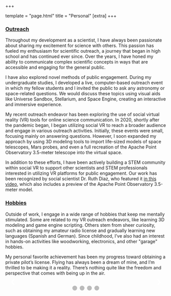 +++

template = "page.html"
title = "Personal"
[extra]
+++


<h3 class="title is-3" id="scicom">
    <a class="has-text-{{ colors::style() }}" href="#/scicom">
        Outreach
    </a>
</h3>

Throughout my development as a scientist, I have always been passionate about sharing my excitement for science with others. This passion has fueled my enthusiasm for scientific outreach, a journey that began in high school and has continued ever since. Over the years, I have honed my ability to communicate complex scientific concepts in ways that are accessible and engaging for the general public.

I have also explored novel methods of public engagement. During my undergraduate studies, I developed a live, computer-based outreach event in which my fellow students and I invited the public to ask any astronomy or space-related questions. We would discuss these topics using visual aids like Universe Sandbox, Stellarium, and Space Engine, creating an interactive and immersive experience.

My recent outreach endeavor has been exploring the use of social virtual reality (VR) tools for online science communication. In 2020, shortly after the pandemic began, I began utilizing social VR to reach a broader audience and engage in various outreach activities. Initially, these events were small, focusing mainly on answering questions. However, I soon expanded my approach by using 3D modeling tools to import life-sized models of space telescopes, Mars probes, and even a full recreation of the Apache Point Observatory 3.5-meter telescope into the virtual space.

In addition to these efforts, I have been actively building a STEM community within social VR to support other scientists and STEM professionals interested in utilizing VR platforms for public engagement. Our work has been recognized by social scientist Dr. Ruth Diaz, who featured it <a href="https://youtu.be/VaAk5bjegso" target="_blank">in this video</a>, which also includes a preview of the Apache Point Observatory 3.5-meter model.


<h3 class="title is-3" id="scicom">
    <a class="has-text-{{ colors::style() }}" href="#/hobby">
        Hobbies
    </a>
</h3>


Outside of work, I engage in a wide range of hobbies that keep me mentally stimulated. Some are related to my VR outreach endeavors, like learning 3D modeling and game engine scripting. Others stem from sheer curiosity, such as obtaining my amateur radio license and gradually learning new languages (Spanish and German). Since childhood, I’ve also had an interest in hands-on activities like woodworking, electronics, and other "garage" hobbies.

My personal favorite achievement has been my progress toward obtaining a private pilot’s license. Flying has always been a dream of mine, and I’m thrilled to be making it a reality. There’s nothing quite like the freedom and perspective that comes with being up in the air.

<div class="slideshow-container">
    <div class="mySlides fade">
    <img src="\img\NMFlying.jpg" style="height:600px; object-fit:contain; display: block ;margin: 0 auto;">
    <div class="text" style="background-color: rgba(0, 0, 0, 0.5); color: white; padding: 10px;">Magdalena Peak near Las Cruces, NM</div>
    </div>
    <div class="mySlides fade">
    <img src="\img\meFlying.jpg" style="height:600px; object-fit:contain; display: block ;margin: 0 auto;">
    <div class="text" style="background-color: rgba(0, 0, 0, 0.5); color: white; padding: 10px;">Solo Flight</div>
    </div>
    <div class="mySlides fade">
    <img src="\img\Training.jpg" style="height:600px; object-fit:contain; display: block ;margin: 0 auto;">
    <div class="text" style="background-color: rgba(0, 0, 0, 0.5); color: white; padding: 10px;">Photo of me by my flight instructor</div>
    </div>
    <div class="mySlides fade">
    <img src="\img\CampfireGuitar.jpg" style="height:600px; object-fit:contain; display: block ;margin: 0 auto;">
    <div class="text" style="background-color: rgba(0, 0, 0, 0.5); color: white; padding: 10px;">Camping and Music. A great combo</div>
    </div>
    <a class="prev" onclick="plusSlides(-1)">&#10094;</a>
    <a class="next" onclick="plusSlides(1)">&#10095;</a>
</div>
<br>
<div style="text-align:center">
    <span class="dot" onclick="currentSlide(0)"></span>
    <span class="dot" onclick="currentSlide(1)"></span>
    <span class="dot" onclick="currentSlide(2)"></span>
    <span class="dot" onclick="currentSlide(3)"></span>
</div>

<!-- Slideshow CSS -->
<style>
.slideshow-container {
    position: relative;
    max-width: 100%;
    margin: auto;
}

.mySlides {
    display: none;
}

.fade {
    animation-name: fade;
    animation-duration: 1.5s;
}

@keyframes fade {
    from {opacity: .4} 
    to {opacity: 1}
}

.text {
    color: #f2f2f2;
    font-size: 15px;
    padding: 8px 12px;
    position: absolute;
    bottom: 8px;
    width: 100%;
    text-align: center;
}

.prev, .next {
    cursor: pointer;
    position: absolute;
    top: 50%;
    width: auto;
    margin-top: -22px;
    padding: 16px;
    color: white;
    font-weight: bold;
    font-size: 18px;
    transition: 0.6s ease;
    border-radius: 0 3px 3px 0;
}

.next {
    right: 0;
    border-radius: 3px 0 0 3px;
}

.prev:hover, .next:hover {
    background-color: rgba(0,0,0,0.8);
}

.dot {
    cursor: pointer;
    height: 15px;
    width: 15px;
    margin: 0 2px;
    background-color: #bbb;
    border-radius: 50%;
    display: inline-block;
    transition: background-color 0.6s ease;
}

.active, .dot:hover {
    background-color: #717171;
}
</style>

<!-- Slideshow JavaScript -->
<script>
let slideIndex = 1;
showSlides(slideIndex);

function plusSlides(n) {
    showSlides(slideIndex += n);
}

function currentSlide(n) {
    showSlides(slideIndex = n);
}

function showSlides(n) {
    let i;
    let slides = document.getElementsByClassName("mySlides");
    let dots = document.getElementsByClassName("dot");
    if (n > slides.length) {slideIndex = 1}    
    if (n < 1) {slideIndex = slides.length}
    for (i = 0; i < slides.length; i++) {
        slides[i].style.display = "none";  
    }
    for (i = 0; i < dots.length; i++) {
        dots[i].className = dots[i].className.replace(" active", "");
    }
    slides[slideIndex-1].style.display = "block";  
    dots[slideIndex-1].className += " active";
}
</script>